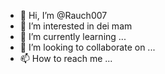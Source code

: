 - 👋 Hi, I’m @Rauch007
- 👀 I’m interested in dei mam
- 🌱 I’m currently learning ...
- 💞️ I’m looking to collaborate on ...
- 📫 How to reach me ...

<!---
Rauch007/Rauch007 is a ✨ special ✨ repository because its `README.md` (this file) appears on your GitHub profile.
You can click the Preview link to take a look at your changes.
--->
